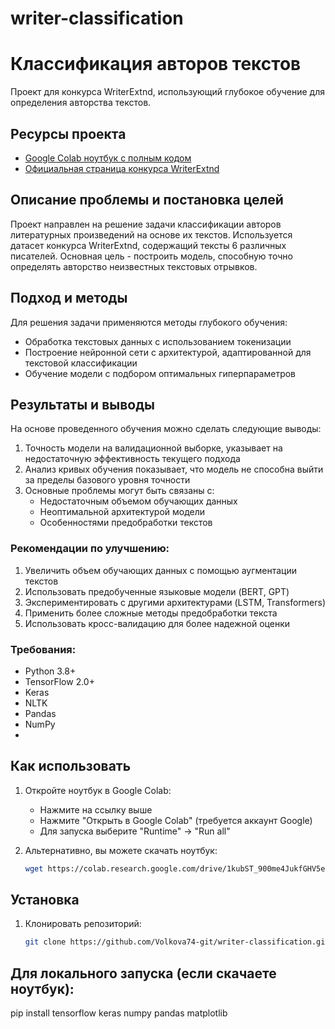 # writer-classification

# Классификация авторов текстов

Проект для конкурса WriterExtnd, использующий глубокое обучение для определения авторства текстов.

## Ресурсы проекта

- [Google Colab ноутбук с полным кодом](https://colab.research.google.com/drive/1kubST_900me4JukfGHV5ej2Q_xEN6UrQ?usp=sharing)
- [Официальная страница конкурса WriterExtnd](https://www.kaggle.com/competitions/writerextnd/overview)

## Описание проблемы и постановка целей
Проект направлен на решение задачи классификации авторов литературных произведений на основе их текстов. Используется датасет конкурса WriterExtnd, содержащий тексты 6 различных писателей. Основная цель - построить модель, способную точно определять авторство неизвестных текстовых отрывков.

## Подход и методы
Для решения задачи применяются методы глубокого обучения:
- Обработка текстовых данных с использованием токенизации
- Построение нейронной сети с архитектурой, адаптированной для текстовой классификации
- Обучение модели с подбором оптимальных гиперпараметров

## Результаты и выводы
На основе проведенного обучения можно сделать следующие выводы:
1. Точность модели на валидационной выборке, указывает на недостаточную эффективность текущего подхода
2. Анализ кривых обучения показывает, что модель не способна выйти за пределы базового уровня точности
3. Основные проблемы могут быть связаны с:
   - Недостаточным объемом обучающих данных
   - Неоптимальной архитектурой модели
   - Особенностями предобработки текстов

### Рекомендации по улучшению:
1. Увеличить объем обучающих данных с помощью аугментации текстов
2. Использовать предобученные языковые модели (BERT, GPT)
3. Экспериментировать с другими архитектурами (LSTM, Transformers)
4. Применить более сложные методы предобработки текста
5. Использовать кросс-валидацию для более надежной оценки

### Требования:
- Python 3.8+
- TensorFlow 2.0+
- Keras
- NLTK
- Pandas
- NumPy
- 


## Как использовать

1. Откройте ноутбук в Google Colab:
   - Нажмите на ссылку выше
   - Нажмите "Открыть в Google Colab" (требуется аккаунт Google)
   - Для запуска выберите "Runtime" → "Run all"

2. Альтернативно, вы можете скачать ноутбук:
   ```bash
   wget https://colab.research.google.com/drive/1kubST_900me4JukfGHV5ej2Q_xEN6UrQ?usp=sharing -O writer_classification.ipynb

## Установка

1. Клонировать репозиторий:
   ```bash
   git clone https://github.com/Volkova74-git/writer-classification.git

## Для локального запуска (если скачаете ноутбук):
pip install tensorflow keras numpy pandas matplotlib


   
   
